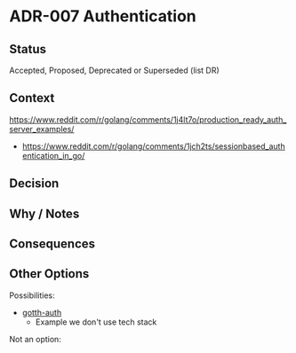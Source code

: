 # ADR-007 Authentication

## Status

Accepted, Proposed, Deprecated or Superseded (list DR)

## Context

https://www.reddit.com/r/golang/comments/1j4lt7o/production_ready_auth_server_examples/
- https://www.reddit.com/r/golang/comments/1jch2ts/sessionbased_authentication_in_go/

## Decision



## Why / Notes



## Consequences



## Other Options

Possibilities:
- [gotth-auth](https://github.com/lordaris/gotth-auth)
  - Example we don't use tech stack

Not an option:

